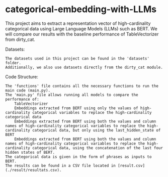 # categorical-embedding-with-LLMs

This project aims to extract a representation vector of high-cardinality categorical data using Large Language Models (LLMs) such as BERT. We will compare our results with the baseline performance of TableVectorizer from dirty_cat.

Datasets:

    The datasets used in this project can be found in the 'datasets' folder.
    Additionally, we also use datasets directly from the dirty_cat module.

Code Structure:

    The 'functions' file contains all the necessary functions to run the main code (main.py).
    The 'main.py' file allows running all models to compare the performance of:
        TableVectorizer
        Embeddings extracted from BERT using only the values of high-cardinality categorical variables to replace the high-cardinality categorical data
        Embeddings extracted from BERT using both the values and column names of high-cardinality categorical variables to replace the high-cardinality categorical data, but only using the last_hidden_state of BERT
        Embeddings extracted from BERT using both the values and column names of high-cardinality categorical variables to replace the high-cardinality categorical data, using the concatenation of the last four hidden states of BERT.
    The categorical data is given in the form of phrases as inputs to BERT.
    The results can be found in a CSV file located in [result.csv](./result/resultats.csv).
